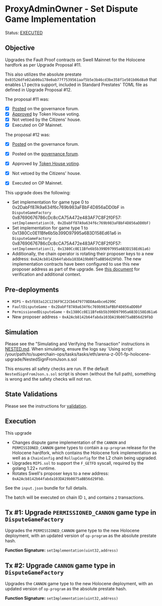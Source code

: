 # ProxyAdminOwner - Set Dispute Game Implementation

Status: [EXECUTED](https://etherscan.io/tx/0x1ca79cf47edc2fa5d6feb1bfcbb81704d0709900a0fede8314d8b071300a6fee)

## Objective

Upgrades the Fault Proof contracts on Swell Mainnet for the Holocene hardfork as per Upgrade Proposal #11.

This also utilizes the absolute prestate `0x03526dfe02ab00a178e0ab77f7539561aaf5b5e3b46cd3be358f1e501b06d8a9` that enables L1 pectra support, included in Standard Prestates' TOML file as defined in Upgrade Proposal #12.

The proposal #11 was:

- [X] [Posted](https://gov.optimism.io/t/upgrade-proposal-11-holocene-network-upgrade/9313) on the governance forum.
- [X] [Approved](https://vote.optimism.io/proposals/20127877429053636874064552098716749508236019236440427814457915785398876262515) by Token House voting.
- [X] Not vetoed by the Citizens' house.
- [X] Executed on OP Mainnet.

The proposal #12 was:

- [X] [Posted](https://gov.optimism.io/t/upgrade-proposal-12-l1-pectra-readiness/9706) on the governance forum.
- [x] Posted on the [governance forum](https://gov.optimism.io/t/upgrade-proposal-12-l1-pectra-readiness/9706).
- [x] Approved by [Token House voting](https://vote.optimism.io/proposals/38506287861710446593663598830868940900144818754960277981092485594195671514829).
- [x] Not vetoed by the Citizens' house.
- [x] Executed on OP Mainnet.


This upgrade does the following: 
* Set implementation for game type 0 to 0x2DabFf87A9a634f6c769b983aFBbF4D856aDD0bF in `DisputeGameFactory` 0x87690676786cDc8cCA75A472e483AF7C8F2f0F57: `setImplementation(0, 0x2DabFf87A9a634f6c769b983aFBbF4D856aDD0bF)`
* Set implementation for game type 1 to 0x1380Cc0E11Bfe6b5b399D97995a6B3D158Ed61a6 in `DisputeGameFactory` 0x87690676786cDc8cCA75A472e483AF7C8F2f0F57: `setImplementation(1, 0x1380Cc0E11Bfe6b5b399D97995a6B3D158Ed61a6)`
* Additionally, the chain operator is rotating their proposer keys to a new address: `0xA2Acb8142b64fabda103DA19b0075aBB56d29FbD`. The new implementation contracts have been configured to use this new proposer address as part of the upgrade. See [this document](https://alt-research.notion.site/Rotate-proposer-key-for-Swell-mainnet-1cfd3246cc8c806681bbd38d52a0d969) for verification and additional context. 


## Pre-deployments

- `MIPS` - `0x5fE03a12C1236F9C22Cb6479778DDAa4bce6299C`
- `FaultDisputeGame` - `0x2DabFf87A9a634f6c769b983aFBbF4D856aDD0bF`
- `PermissionedDisputeGame` - `0x1380Cc0E11Bfe6b5b399D97995a6B3D158Ed61a6`
- New proposer address - `0xA2Acb8142b64fabda103DA19b0075aBB56d29FbD`

## Simulation

Please see the "Simulating and Verifying the Transaction" instructions in [NESTED.md](../../../NESTED.md).
When simulating, ensure the logs say `Using script /your/path/to/superchain-ops/tasks/tasks/eth/arena-z-001-fp-holocene-upgrade/NestedSignFromJson.s.sol

This ensures all safety checks are run. If the default `NestedSignFromJson.s.sol` script is shown (without the full path), something is wrong and the safety checks will not run.

## State Validations

Please see the instructions for [validation](./VALIDATION.md).

## Execution

This upgrade
* Changes dispute game implementation of the `CANNON` and `PERMISSIONED_CANNON` game types to contain a `op-program` release for the Holocene hardfork, which contains the Holocene fork implementation as well as a `ChainConfig` and `RollupConfig` for the L2 chain being upgraded.
* Upgrades `MIPS.sol` to support the `F_GETFD` syscall, required by the golang 1.22+ runtime.
* Rotates Swell's proposer keys to a new address: `0xA2Acb8142b64fabda103DA19b0075aBB56d29FbD`. 

See the `input.json` bundle for full details.

The batch will be executed on chain ID `1`, and contains `2` transactions.

## Tx #1: Upgrade `PERMISSIONED_CANNON` game type in `DisputeGameFactory`
Upgrades the `PERMISSIONED_CANNON` game type to the new Holocene deployment, with an updated version of `op-program` as the absolute prestate hash.

**Function Signature:** `setImplementation(uint32,address)`

## Tx #2: Upgrade `CANNON` game type in `DisputeGameFactory`
Upgrades the `CANNON` game type to the new Holocene deployment, with an updated version of `op-program` as the absolute prestate hash.

**Function Signature:** `setImplementation(uint32,address)`